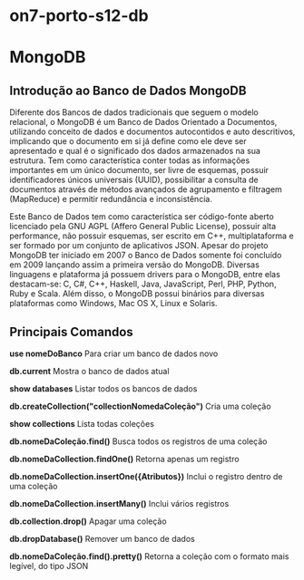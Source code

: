 # on7-porto-s12-db


<h1>MongoDB</h1>


<h2>Introdução ao Banco de Dados MongoDB</h2>

Diferente dos Bancos de dados tradicionais que seguem o modelo relacional, o MongoDB é um Banco de Dados Orientado a Documentos, utilizando conceito de dados e documentos autocontidos e auto descritivos, implicando que o documento em si já define como ele deve ser apresentado e qual é o significado dos dados armazenados na sua estrutura. Tem como característica conter todas as informações importantes em um único documento, ser livre de esquemas, possuir identificadores únicos universais (UUID), possibilitar a consulta de documentos através de métodos avançados de agrupamento e filtragem (MapReduce) e permitir redundância e inconsistência.

Este Banco de Dados tem como característica ser código-fonte aberto licenciado pela GNU AGPL (Affero General Public License), possuir alta performance, não possuir esquemas, ser escrito em C++, multiplataforma e ser formado por um conjunto de aplicativos JSON. Apesar do projeto MongoDB ter iniciado em 2007 o Banco de Dados somente foi concluído em 2009 lançando assim a primeira versão do MongoDB. Diversas linguagens e plataforma já possuem drivers para o MongoDB, entre elas destacam-se: C, C#, C++, Haskell, Java, JavaScript, Perl, PHP, Python, Ruby e Scala. Além disso, o MongoDB possui binários para diversas plataformas como Windows, Mac OS X, Linux e Solaris.

<h2>Principais Comandos</h2>

**use nomeDoBanco** Para criar um banco de dados novo

**db.current** Mostra o banco de dados atual

**show databases** Listar todos os bancos de dados

**db.createCollection("collectionNomedaColeção")** Cria uma coleção

**show collections** Lista todas coleções

**db.nomeDaColeção.find()** Busca todos os registros de uma coleção

**db.nomeDaCollection.findOne()** Retorna apenas um registro

**db.nomeDaCollection.insertOne({Atributos})** Inclui o registro dentro de uma coleção

**db.nomeDaCollection.insertMany()** Inclui vários registros

**db.collection.drop()** Apagar uma coleção

**db.dropDatabase()** Remover um banco de dados

**db.nomeDaColeção.find().pretty()** Retorna a coleção com o formato mais legível, do tipo JSON
